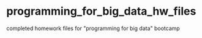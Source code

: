 # programming_for_big_data_hw_files
completed homework files for "programming for big data" bootcamp
